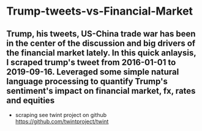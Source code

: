# Trump-tweets-vs-Financial-Market
## Trump, his tweets, US-China trade war has been in the center of the discussion and big drivers of the financial market lately. In this quick anlaysis, I scraped trump's tweet from 2016-01-01 to 2019-09-16. Leveraged some simple natural language processing to quantify Trump's sentiment's impact on financial market, fx, rates and equities

- scraping see twint project on github
https://github.com/twintproject/twint
